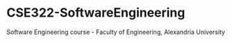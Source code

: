# CSE322-SoftwareEngineering
 Software Engineering course - Faculty of Engineering, Alexandria University
